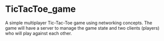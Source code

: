 # TicTacToe_game
A simple multiplayer Tic-Tac-Toe game using networking concepts. The game will have a server to manage the game state and two clients (players) who will play against each other.
